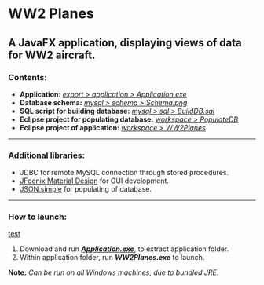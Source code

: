 # WW2 Planes

## A JavaFX application, displaying views of data for WW2 aircraft.

### Contents:

- **Application:** [*export > application > Application.exe*](https://github.com/jasonthorne/WW2Planes/tree/main/export/application)
- **Database schema:** [*mysql > schema > Schema.png*](https://github.com/jasonthorne/WW2Planes/tree/main/mysql/schema)
- **SQL script for building database:** [*mysql > sql > BuildDB.sql*](https://github.com/jasonthorne/WW2Planes/tree/main/mysql/sql)
- **Eclipse project for populating database:** [*workspace > PopulateDB*](https://github.com/jasonthorne/WW2Planes/tree/main/workspace/PopulateDB)
- **Eclipse project of application:** [*workspace > WW2Planes*](https://github.com/jasonthorne/WW2Planes/tree/main/workspace/WW2Planes)
****
### Additional libraries:

- JDBC for remote MySQL connection through stored procedures.
- [JFoenix Material Design](https://github.com/sshahine/JFoenix) for GUI development.
- [JSON.simple](https://code.google.com/archive/p/json-simple/) for populating of database.
****
### How to launch:
[test](https://github.com/jasonthorne/WW2Planes/raw/main/export/application/Application.exe)
1. Download and run [***Application.exe***](https://github.com/jasonthorne/WW2Planes/tree/main/export/application), to extract application folder.
2. Within application folder, run ***WW2Planes.exe*** to launch.

**Note:** *Can be run on all Windows machines, due to bundled JRE.*
